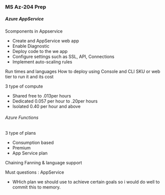 
### MS Az-204 Prep



##### Azure AppService
5components in Appservice 

- Create and AppService web app
- Enable Diagnostic
- Deploy code to the we app
- Configure settings such as SSL, API, Connections
- Implement auto-scaling rules

Run times and languages
How to deploy using Console and CLI
SKU or web tier to run it and its cost 

3 type of compute 
- Shared free to .013per hours
- Dedicated 0.057 per hour to .20per hours 
- Isolated 0.40 per hour and above

###### Azure Functions
3 type of plans 
* Consumption based
* Premium
* App Service plan 

Chaining Fanning & language support 

Must questions :
AppService
* WHich plan we should use to achieve certain goals so i would do well to commit this to memory. 
